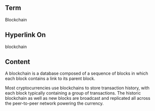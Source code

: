 ## Term

Blockchain

## Hyperlink On

blockchain

## Content

A blockchain is a database composed of a sequence of blocks in which each block contains a link to its parent block. 

Most cryptocurrencies use blockchains to store transaction history, with each block typically containing a group of transactions. The historic blockchain as well as new blocks are broadcast and replicated all across the peer-to-peer network powering the currency. 